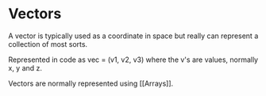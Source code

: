 # Vectors

A vector is typically used as a coordinate in space but really can represent a collection of most sorts.

Represented in code as vec = (v1, v2, v3) where the v's are values, normally x, y and z.

Vectors are normally represented using [[Arrays]].